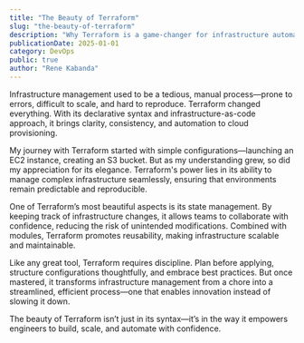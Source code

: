 ```yaml
---
title: "The Beauty of Terraform"
slug: "the-beauty-of-terraform"
description: "Why Terraform is a game-changer for infrastructure automation."
publicationDate: 2025-01-01
category: DevOps
public: true
author: "Rene Kabanda"
---
```


Infrastructure management used to be a tedious, manual process—prone to errors, difficult to scale, and hard to reproduce. Terraform changed everything. With its declarative syntax and infrastructure-as-code approach, it brings clarity, consistency, and automation to cloud provisioning.

My journey with Terraform started with simple configurations—launching an EC2 instance, creating an S3 bucket. But as my understanding grew, so did my appreciation for its elegance. Terraform's power lies in its ability to manage complex infrastructure seamlessly, ensuring that environments remain predictable and reproducible.

One of Terraform’s most beautiful aspects is its state management. By keeping track of infrastructure changes, it allows teams to collaborate with confidence, reducing the risk of unintended modifications. Combined with modules, Terraform promotes reusability, making infrastructure scalable and maintainable.

Like any great tool, Terraform requires discipline. Plan before applying, structure configurations thoughtfully, and embrace best practices. But once mastered, it transforms infrastructure management from a chore into a streamlined, efficient process—one that enables innovation instead of slowing it down.

The beauty of Terraform isn’t just in its syntax—it’s in the way it empowers engineers to build, scale, and automate with confidence.
